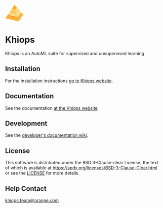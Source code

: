<img src=https://github.com/khiopsML/khiops/blob/dev/packaging/common/images/khiops.png width=60 />

# Khiops
Khiops is an AutoML suite for supervised and unsupervised learning

## Installation
For the installation instructions [go to Khiops website][khiops-web].

## Documentation
See the documentation [at the Khiops website][khiops-web]

## Development
See the [developer's documentation wiki][wiki-dev].

## License
This software is distributed under the BSD 3-Clause-clear License, the text of which is available at
https://spdx.org/licenses/BSD-3-Clause-Clear.html or see the [LICENSE](./LICENSE) for more
details.

## Help Contact
khiops.team@orange.com


[khiops-web]: https://khiops.org
[wiki-dev]: https://github.com/KhiopsML/khiops/wiki
